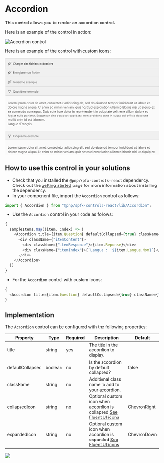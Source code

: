 # Accordion

This control allows you to render an accordion control.

Here is an example of the control in action:

![Accordion control](../assets/accordion.png)

Here is an example of the control with custom icons:

![Accordion control with custom icons](../assets/accordionCustomIcons.png)

## How to use this control in your solutions

- Check that you installed the `@pnp/spfx-controls-react` dependency. Check out the [getting started](../../#getting-started) page for more information about installing the dependency.
- In your component file, import the `Accordion` control as follows:

```TypeScript
import { Accordion } from "@pnp/spfx-controls-react/lib/Accordion";
```

- Use the `Accordion` control in your code as follows:

```TypeScript
{
  sampleItems.map((item, index) => (
    <Accordion title={item.Question} defaultCollapsed={true} className={"itemCell"} key={index}>
      <div className={"itemContent"}>
        <div className={"itemResponse"}>{item.Reponse}</div>
        <div className={"itemIndex"}>{`Langue :  ${item.Langue.Nom}`}</div>
      </div>
    </Accordion>
  ))
}
```

- For the `Accordion` control with custom icons:

```TypeScript
{
  <Accordion title={item.Question} defaultCollapsed={true} className={"itemCell"} key={index} collapsedIcon={"Rocket"} expandedIcon={"InkingTool"}>
}
```

## Implementation

The `Accordion` control can be configured with the following properties:

| Property | Type | Required | Description | Default |
| ---- | ---- | ---- | ---- | ---- |
| title | string | yes | The title in the accordion to display. | |
| defaultCollapsed | boolean | no | Is the accordion by default collapsed? | false |
| className | string | no | Additional class name to add to your accordion. | |
| collapsedIcon | string | no | Optional custom icon when accordion is collapsed [See Fluent UI icons](https://developer.microsoft.com/en-us/fluentui#/styles/web/icons)| ChevronRight |
| expandedIcon | string | no | Optional custom icon when accordion is expanded [See Fluent UI icons](https://developer.microsoft.com/en-us/fluentui#/styles/web/icons)| ChevronDown |


![](https://telemetry.sharepointpnp.com/sp-dev-fx-controls-react/wiki/controls/Accordion)
